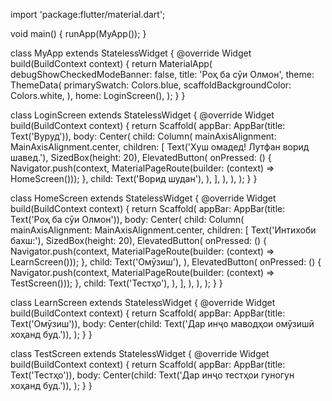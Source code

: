  import 'package:flutter/material.dart';

void main() {
  runApp(MyApp());
}

class MyApp extends StatelessWidget {
  @override
  Widget build(BuildContext context) {
    return MaterialApp(
      debugShowCheckedModeBanner: false,
      title: 'Роҳ ба сӯи Олмон',
      theme: ThemeData(
        primarySwatch: Colors.blue,
        scaffoldBackgroundColor: Colors.white,
      ),
      home: LoginScreen(),
    );
  }
}

class LoginScreen extends StatelessWidget {
  @override
  Widget build(BuildContext context) {
    return Scaffold(
      appBar: AppBar(title: Text('Вуруд')),
      body: Center(
        child: Column(
          mainAxisAlignment: MainAxisAlignment.center,
          children: [
            Text('Хуш омадед! Лутфан ворид шавед.'),
            SizedBox(height: 20),
            ElevatedButton(
              onPressed: () {
                Navigator.push(context, MaterialPageRoute(builder: (context) => HomeScreen()));
              },
              child: Text('Ворид шудан'),
            ),
          ],
        ),
      ),
    );
  }
}

class HomeScreen extends StatelessWidget {
  @override
  Widget build(BuildContext context) {
    return Scaffold(
      appBar: AppBar(title: Text('Роҳ ба сӯи Олмон')),
      body: Center(
        child: Column(
          mainAxisAlignment: MainAxisAlignment.center,
          children: [
            Text('Интихоби бахш:'),
            SizedBox(height: 20),
            ElevatedButton(
              onPressed: () {
                Navigator.push(context, MaterialPageRoute(builder: (context) => LearnScreen()));
              },
              child: Text('Омӯзиш'),
            ),
            ElevatedButton(
              onPressed: () {
                Navigator.push(context, MaterialPageRoute(builder: (context) => TestScreen()));
              },
              child: Text('Тестҳо'),
            ),
          ],
        ),
      ),
    );
  }
}

class LearnScreen extends StatelessWidget {
  @override
  Widget build(BuildContext context) {
    return Scaffold(
      appBar: AppBar(title: Text('Омӯзиш')),
      body: Center(child: Text('Дар инҷо маводҳои омӯзишӣ хоҳанд буд.')),
    );
  }
}

class TestScreen extends StatelessWidget {
  @override
  Widget build(BuildContext context) {
    return Scaffold(
      appBar: AppBar(title: Text('Тестҳо')),
      body: Center(child: Text('Дар инҷо тестҳои гуногун хоҳанд буд.')),
    );
  }
}